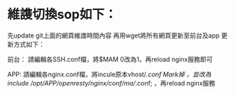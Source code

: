 # 維謢切換sop如下：
先update git上面的網頁維謢時間內容
再用wget將所有網頁更新至前台及app
更新方式如下：


前台：
請編輯各SSH.conf檔，將$MAM 0改為1，再reload nginx服務即可

APP:
請編輯各nginx.conf檔，將incule原本vhost/*.conf Mark掉 ，並改為 include /opt/APP/openresty/nginx/conf/ma/*.conf; ，再reload nginx服務

